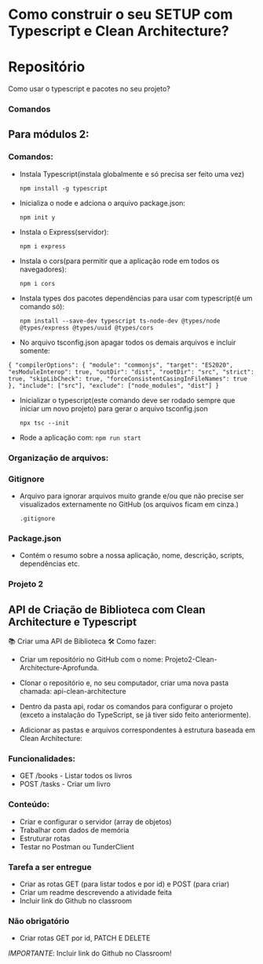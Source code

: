# Como construir o seu SETUP com Typescript e Clean Architecture?

# Repositório

Como usar o typescript e pacotes no seu projeto?

### Comandos

## Para módulos 2:

### Comandos:

- Instala Typescript(instala globalmente e só precisa ser feito uma vez)

  `npm install -g typescript`

- Inicializa o node e adciona o arquivo package.json:

  `npm init y`

- Instala o Express(servidor):

  `npm i express`

- Instala o cors(para permitir que a aplicação rode em todos os navegadores):

  `npm i cors`

- Instala types dos pacotes dependências para usar com typescript(é um comando só):

  `npm install --save-dev typescript ts-node-dev @types/node @types/express @types/uuid @types/cors`

- No arquivo tsconfig.json apagar todos os demais arquivos e incluir somente:

`{
  "compilerOptions": {
    "module": "commonjs",
    "target": "ES2020",
    "esModuleInterop": true,
    "outDir": "dist",
    "rootDir": "src",
    "strict": true,
    "skipLibCheck": true,
    "forceConsistentCasingInFileNames": true
  },
  "include": ["src"],
  "exclude": ["node_modules", "dist"]
}
`

- Inicializar o typescript(este comando deve ser rodado sempre que iniciar um novo projeto) para gerar o arquivo tsconfig.json

  `npx tsc --init`

- Rode a aplicação com:
  `npm run start`

### Organização de arquivos:

### Gitignore

- Arquivo para ignorar arquivos muito grande e/ou que não precise ser visualizados externamente no GitHub (os arquivos ficam em cinza.)

  `.gitignore`

### Package.json

- Contém o resumo sobre a nossa aplicação, nome, descrição, scripts, dependências etc.

### Projeto 2

## API de Criação de Biblioteca com Clean Architecture e Typescript

📚 Criar uma API de Biblioteca
🛠️ Como fazer:

- Criar um repositório no GitHub com o nome:
  Projeto2-Clean-Architecture-Aprofunda.

- Clonar o repositório e, no seu computador, criar uma nova pasta chamada:
  api-clean-architecture

- Dentro da pasta api, rodar os comandos para configurar o projeto (exceto a instalação do TypeScript, se já tiver sido feito anteriormente).

- Adicionar as pastas e arquivos correspondentes à estrutura baseada em Clean Architecture:

### Funcionalidades:

- GET /books - Listar todos os livros
- POST /tasks - Criar um livro

### Conteúdo:

- Criar e configurar o servidor (array de objetos)
- Trabalhar com dados de memória
- Estruturar rotas
- Testar no Postman ou TunderClient

### Tarefa a ser entregue

- Criar as rotas GET (para listar todos e por id) e POST (para criar)
- Criar um readme descrevendo a atividade feita
- Incluir link do Github no classroom

### Não obrigatório

- Criar rotas GET por id, PATCH E DELETE

_IMPORTANTE_: Incluir link do Github no Classroom!
